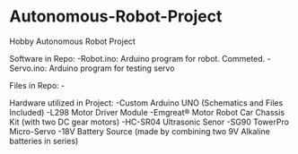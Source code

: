 # Autonomous-Robot-Project
Hobby Autonomous Robot Project

Software in Repo:
	-Robot.ino: Arduino program for robot. Commeted. 
	-Servo.ino: Arduino program for testing servo

Files in Repo:
	-



Hardware utilized in Project:
 	-Custom Arduino UNO (Schematics and Files Included)
 	-L298 Motor Driver Module
 	-Emgreat® Motor Robot Car Chassis Kit (with two DC gear motors)
 	-HC-SR04 Ultrasonic Senor
 	-SG90 TowerPro Micro-Servo
 	-18V Battery Source (made by combining two 9V Alkaline batteries in series)
